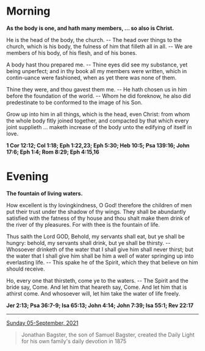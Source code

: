 # Morning

**As the body is one, and hath many members, ... so also is Christ.**
 
He is the head of the body, the church. -- The head over things to the church, which is his body, the fulness of him that filleth all in all. -- We are members of his body, of his flesh, and of his bones.
 
A body hast thou prepared me. -- Thine eyes did see my substance, yet being unperfect; and in thy book all my members were written, which in contin-uance were fashioned, when as yet there was none of them.
 
Thine they were, and thou gavest them me. -- He hath chosen us in him before the foundation of the world. -- Whom he did foreknow, he also did predestinate to be conformed to the image of his Son.
 
Grow up into him in all things, which is the head, even Christ: from whom the whole body fitly joined together, and compacted by that which every joint supplieth ... maketh increase of the body unto the edifying of itself in love.  

**1 Cor 12:12; Col 1:18; Eph 1:22,23; Eph 5:30; Heb 10:5; Psa 139:16; John 17:6; Eph 1:4; Rom 8:29; Eph 4:15,16**

# Evening

**The fountain of living waters.**
 
How excellent is thy lovingkindness, O God! therefore the children of men put their trust under the shadow of thy wings. They shall be abundantly satisfied with the fatness of thy house and thou shalt make them drink of the river of thy pleasures. For with thee is the fountain of life.
 
Thus saith the Lord GOD, Behold, my servants shall eat, but ye shall be hungry: behold, my servants shall drink, but ye shall be thirsty. -- Whosoever drinketh of the water that I shall give him shall never thirst; but the water that I shall give him shall be him a well of water springing up into everlasting life. -- This spake he of the Spirit, which they that believe on him should receive.
 
Ho, every one that thirsteth, come ye to the waters. -- The Spirit and the bride say, Come. And let him that heareth say, Come. And let him that is athirst come. And whosoever will, let him take the water of life freely.  

**Jer 2:13; Psa 36:7-9; Isa 65:13; John 4:14; John 7:39; Isa 55:1; Rev 22:17**

---

[Sunday 05-September, 2021](https://t.me/s/daily_light)

> Jonathan Bagster, the son of Samuel Bagster, created the Daily Light for his own family's daily devotion in 1875


